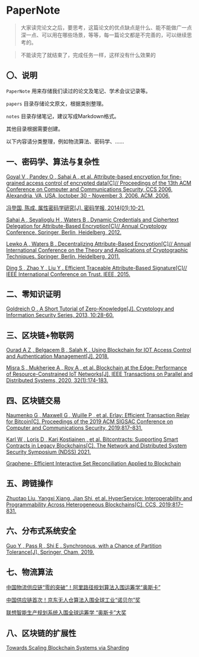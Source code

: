 # PaperNote

> 大家读完论文之后，要思考，这篇论文的优点缺点是什么、能不能做广一点深一点、可以用在哪些场景，等等，每一篇论文都是不完善的，可以继续思考的。

> 不能读完了就结束了，完成任务一样，这样没有什么效果的

## 〇、说明

`PaperNote`
用来存储我们读过的论文及笔记、学术会议记录等。

`papers`
目录存储论文原文，根据类别整理。

`notes`
目录存储笔记，建议写成Markdown格式。

其他目录根据需要创建。

以下内容请分类整理，例如物流算法、密码学、……

## 一、密码学、算法与复杂性

[Goyal V , Pandey O , Sahai A , et al. Attribute-based encryption for fine-grained access control of encrypted data[C]// Proceedings of the 13th ACM Conference on Computer and Communications Security, CCS 2006, Alexandria, VA, USA, Ioctober 30 - November 3, 2006. ACM, 2006.](https://github.com/XINKINGBO-1206/papernote/blob/main/papers/%e5%af%86%e7%a0%81%e5%ad%a6%e3%80%81%e7%ae%97%e6%b3%95%e4%b8%8e%e5%a4%8d%e6%9d%82%e6%80%a7/Attribute-Based%20Encryption%20for%20Fine-Grained%20Access%20Control%20of%20Encrypted%20Data.pdf)

[冯登国, 陈成. 属性密码学研究[J]. 密码学报, 2014(01):10-21.](https://github.com/XINKINGBO-1206/papernote/blob/main/papers/%e5%af%86%e7%a0%81%e5%ad%a6%e3%80%81%e7%ae%97%e6%b3%95%e4%b8%8e%e5%a4%8d%e6%9d%82%e6%80%a7/%e5%b1%9e%e6%80%a7%e5%af%86%e7%a0%81%e5%ad%a6%e7%a0%94%e7%a9%b6.pdf)

[Sahai A , Seyalioglu H , Waters B . Dynamic Credentials and Ciphertext Delegation for Attribute-Based Encryption[C]// Annual Cryptology Conference. Springer, Berlin, Heidelberg, 2012.](https://github.com/XINKINGBO-1206/papernote/blob/main/papers/%e5%af%86%e7%a0%81%e5%ad%a6%e3%80%81%e7%ae%97%e6%b3%95%e4%b8%8e%e5%a4%8d%e6%9d%82%e6%80%a7/Dynamic%20Credentials%20and%20Ciphertext%20Delegation%20for%20Attribute-Based%20Encryption.pdf)

[Lewko A , Waters B . Decentralizing Attribute-Based Encryption[C]// Annual International Conference on the Theory and Applications of Cryptographic Techniques. Springer, Berlin, Heidelberg, 2011.](https://github.com/XINKINGBO-1206/papernote/blob/main/papers/%e5%af%86%e7%a0%81%e5%ad%a6%e3%80%81%e7%ae%97%e6%b3%95%e4%b8%8e%e5%a4%8d%e6%9d%82%e6%80%a7/Decentralizing%20Attribute-Based%20Encryption.pdf)

[Ding S ,  Zhao Y ,  Liu Y . Efficient Traceable Attribute-Based Signature[C]// IEEE International Conference on Trust. IEEE, 2015.](https://github.com/XINKINGBO-1206/papernote/blob/main/papers/%e5%af%86%e7%a0%81%e5%ad%a6%e3%80%81%e7%ae%97%e6%b3%95%e4%b8%8e%e5%a4%8d%e6%9d%82%e6%80%a7/Efficient%20Traceable%20Attribute-Based%20Signature.pdf)

## 二、零知识证明

[Goldreich O . A Short Tutorial of Zero-Knowledge[J]. Cryptology and Information Security Series, 2013, 10:28-60.](https://github.com/XINKINGBO-1206/PaperNote/blob/main/papers/%E9%9B%B6%E7%9F%A5%E8%AF%86%E8%AF%81%E6%98%8E/A%20Short%20Tutorial%20of%20Zero-%20Knowledge.pdf)

## 三、区块链+物联网

[Ourad A Z , Belgacem B , Salah K . Using Blockchain for IOT Access Control and Authentication Management[J]. 2018.](https://github.com/XINKINGBO-1206/PaperNote/blob/main/papers/%E5%8C%BA%E5%9D%97%E9%93%BE+%E7%89%A9%E8%81%94%E7%BD%91/Using%20Blockchain%20for%20IOT%20Access%20Control%20and%20Authentication%20Management.pdf)

[Misra S ,  Mukherjee A ,  Roy A , et al. Blockchain at the Edge: Performance of Resource-Constrained IoT Networks[J]. IEEE Transactions on Parallel and Distributed Systems, 2020, 32(1):174-183.](https://github.com/XINKINGBO-1206/PaperNote/blob/main/papers/%E5%8C%BA%E5%9D%97%E9%93%BE+%E7%89%A9%E8%81%94%E7%BD%91/Blockchain%20at%20the%20Edge:%20Performance%20of%20Resource-Constrained%20IoT%20Networks.pdf)

## 四、区块链交易
[Naumenko G , Maxwell G , Wuille P , et al. Erlay: Efficient Transaction Relay for Bitcoin[C]. Proceedings of the 2019 ACM SIGSAC Conference on Computer and Communications Security, 2019:817–831.](https://github.com/XINKINGBO-1206/PaperNote/blob/main/papers/%E5%8C%BA%E5%9D%97%E9%93%BE%E4%BA%A4%E6%98%93/Erlay-%20Efficient%20Transaction%20Relay%20for%20Bitcoin.pdf)

[Karl W , Loris D , Kari Kostiainen , et al. Bitcontracts: Supporting Smart Contracts in Legacy Blockchains[C]. The Network and Distributed System Security Symposium (NDSS) 2021. ](https://github.com/XINKINGBO-1206/PaperNote/blob/main/papers/%E5%8C%BA%E5%9D%97%E9%93%BE%E4%BA%A4%E6%98%93/Bitcontracts-%20Supporting%20Smart%20Contracts%20in%20Legacy%20Blockchains.pdf)

[Graphene- Efficient Interactive Set Reconciliation Applied to Blockchain](/papers/%E5%8C%BA%E5%9D%97%E9%93%BE%E4%BA%A4%E6%98%93/Graphene-%20Efficient%20Interactive%20Set%20Reconciliation%20Applied%20to%20Blockchain.pdf)

## 五、跨链操作
[Zhuotao Liu, Yangxi Xiang, Jian Shi, et al. HyperService: Interoperability and Programmability Across Heterogeneous Blockchains[C]. CCS, 2019:817–831.](https://github.com/XINKINGBO-1206/PaperNote/blob/main/papers/%E8%B7%A8%E9%93%BE%E6%93%8D%E4%BD%9C/HyperService_%20Interoperability%20and%20Programmability%20Across%20Heterogeneous%20Blockchains.pdf)

## 六、分布式系统安全
[Guo Y ,  Pass R ,  Shi E . Synchronous, with a Chance of Partition Tolerance[J]. Springer, Cham, 2019.](https://github.com/XINKINGBO-1206/PaperNote/blob/main/papers/%E5%88%86%E5%B8%83%E5%BC%8F%E7%B3%BB%E7%BB%9F%E5%AE%89%E5%85%A8/Synchronous,%20with%20a%20Chance%20of%20Partition%20Tolerance.pdf)

## 七、物流算法
[中国物流供应链“零的突破”！阿里路径规划算法入围运筹学“奥斯卡”](https://mp.weixin.qq.com/s?__biz=MzIzNjc1NzUzMw==&mid=2247565751&idx=1&sn=6892753040f4f948ae39ecd6ed569cfe&chksm=e8d176c5dfa6ffd3fc99a70916f7eae699dab419049aa40e4fac46bc9b06bf6902f79337d517&mpshare=1&scene=1&srcid=0116YNmmARGFgbuyU8rU8byI&sharer_sharetime=1610850966931&sharer_shareid=cb3e32726918e6e934b66dd9f2d1cc87&key=6735c73474262b5aeb101293d48d4fd8a57bcfa09e5d01d522c620ba057fcd194edc69f18ca1b5adb7056506846eb302e9cc4071c33d7f6d81f27f53cb81f82d74af8c303638f08dc986594e327823dee1cbb416b76ecca93393d18365fcee47d39e0e104698d299d93be51cfa66ea098e68c7eeebe155abfea3bca9f9f57111&ascene=1&uin=MjcxNDc4OTYxMw%3D%3D&devicetype=Windows+7&version=63000039&lang=zh_CN&exportkey=AyPWDmKvQvxOWvroVOPh4Og%3D&pass_ticket=UFZdDd6G5FuE%2BdCFfXKOzwONFWo89VKwLnw1%2B9N11gQLVPVA0t%2BZ2owYp91dCnGm&wx_header=0)

[中国供应链首次！京东无人仓算法入围全球工业“诺贝尔”奖](https://mp.weixin.qq.com/s?__biz=MjM5MjYyMTA2Nw==&mid=2649840610&idx=2&sn=771068f380b0a4d418440da1cbe95f6b&chksm=bea68c8689d1059079cdcf17a140ce42c1ff7ba84281b2528075f37f279caf7eeb0a2ed52ca4&mpshare=1&scene=1&srcid=0115qIbqhqX3ls83daCAUbQb&sharer_sharetime=1610858701639&sharer_shareid=cb3e32726918e6e934b66dd9f2d1cc87&key=2a6c777690db2e4dd82fa9cc15aaec5e26d787d978b120591fa43c407ef775daae0eb7872335cc795058c9ece423863ea822ecb0cf3f574218b6299dde4fbe8473d7ae18fdb1545af0f7aadb19a799ffc939021e5b1e68318cbeba28c0e6d17be5ad8d8c142f8416b13fadd7fb6f4da61b631144593d2185f7b983acf2f8f7be&ascene=1&uin=MjcxNDc4OTYxMw%3D%3D&devicetype=Windows+7&version=63000039&lang=zh_CN&exportkey=A1ZQlc9O0wOLSqIAZ15qtpQ%3D&pass_ticket=UFZdDd6G5FuE%2BdCFfXKOzwONFWo89VKwLnw1%2B9N11gQLVPVA0t%2BZ2owYp91dCnGm&wx_header=0)

[联想智能生产规划系统入围全球运筹学 “奥斯卡”大奖](https://mp.weixin.qq.com/s?__biz=MzI0NzYyNzczNQ==&mid=2247486684&idx=1&sn=c9b32f1d5faa0cb7d2bf764d784d1a62&chksm=e9ac6664dedbef724d068fe63ecde49252baafe015949e6003de50856be45cf8174ed4dafecb&mpshare=1&scene=1&srcid=0115XfAEUqOXOpJDiTSBM0uF&sharer_sharetime=1610858736657&sharer_shareid=cb3e32726918e6e934b66dd9f2d1cc87&key=2a6c777690db2e4d233fc5e4c01418b23eed36677becf4795ccb41ccc985a71944e60365678063a361705d72f3c39b92369d5b933d5a7f351a1914e44aa3a4f3ce5e206ff80fe6db57ef4358ee2e0cd999372ec4719648115d884bd87094e2126e884074a3abf3e8439950ae2cce7bb3436a83fa1673e04b3eb46c4f02e03df2&ascene=1&uin=MjcxNDc4OTYxMw%3D%3D&devicetype=Windows+7&version=63000039&lang=zh_CN&exportkey=A7HNIHr0u%2Fw9dyKSQEFw05k%3D&pass_ticket=UFZdDd6G5FuE%2BdCFfXKOzwONFWo89VKwLnw1%2B9N11gQLVPVA0t%2BZ2owYp91dCnGm&wx_header=0)

## 八、区块链的扩展性

[Towards Scaling Blockchain Systems via Sharding](/papers/%E5%8C%BA%E5%9D%97%E9%93%BE%E6%89%A9%E5%B1%95%E6%80%A7/Towards%20Scaling%20Blockchain%20Systems%20via%20Sharding.pdf)